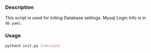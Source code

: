 ### Description
This script is used for Initing Database settings.
Mysql Login Info is in `db.yaml`.
### Usage
```bash
python3 init.py [version]
```